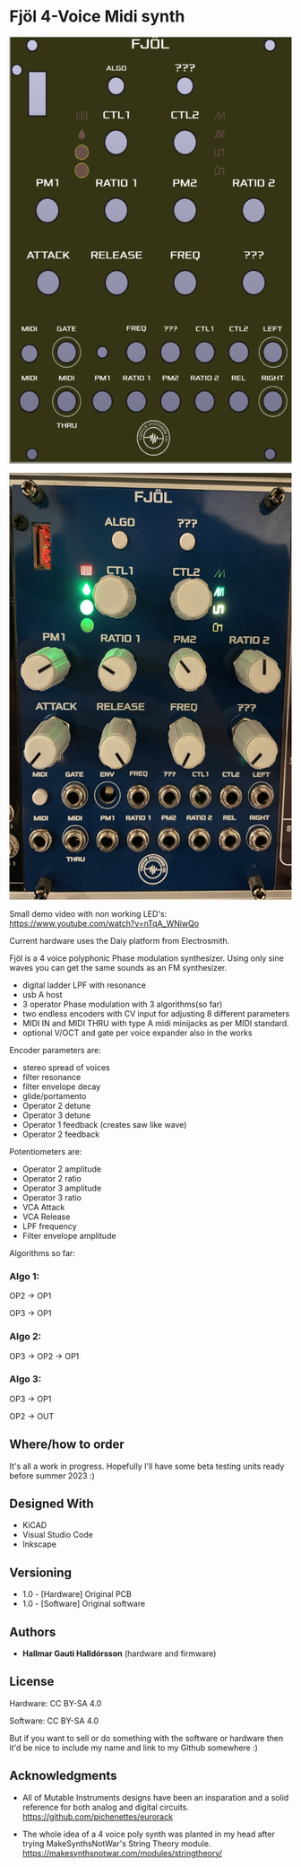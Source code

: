 # Fjöl 4-Voice Midi synth

<p align="center"><img src="/Documentation/frontpanel.png"  width="543" height="761"></p>
<p align="center"><img src="/Documentation/IMG_6093.jpeg"  width="543" height="761"></p>

Small demo video with non working LED's: https://www.youtube.com/watch?v=nTqA_WNiwQo

Current hardware uses the Daiy platform from Electrosmith.

Fjöl is a 
4 voice polyphonic Phase modulation synthesizer. Using only sine waves you can get the same sounds as an FM synthesizer.

* digital ladder LPF with resonance
* usb A host
* 3 operator Phase modulation with 3 algorithms(so far)
* two endless encoders with CV input for adjusting 8 different parameters 
* MIDI IN and MIDI THRU with type A midi minijacks as per MIDI standard.
* optional V/OCT and gate per voice expander also in the works

Encoder parameters are:

* stereo spread of voices
* filter resonance
* filter envelope decay
* glide/portamento
* Operator 2 detune
* Operator 3 detune
* Operator 1 feedback (creates saw like wave)
* Operator 2 feedback

Potentiometers are:

* Operator 2 amplitude
* Operator 2 ratio
* Operator 3 amplitude
* Operator 3 ratio
* VCA Attack 
* VCA Release
* LPF frequency
* Filter envelope amplitude

Algorithms so far:

### Algo 1: 

OP2 -> OP1

OP3 -> OP1

### Algo 2:

OP3 -> OP2 -> OP1

### Algo 3:

OP3 -> OP1

OP2 -> OUT





## Where/how to order
It's all a work in progress.
Hopefully I'll have some beta testing units ready before summer 2023 :)

## Designed With

* KiCAD
* Visual Studio Code
* Inkscape

## Versioning
* 1.0 - [Hardware] Original PCB
* 1.0 - [Software] Original software 
## Authors

* **Hallmar Gauti Halldórsson** (hardware and firmware)

## License
Hardware: CC BY-SA 4.0

Software: CC BY-SA 4.0

But if you want to sell or do something with the software or hardware then it'd be nice to include my name and link to my Github somewhere :)

## Acknowledgments

* All of Mutable Instruments designs have been an insparation and a solid reference for both analog and digital circuits.
https://github.com/pichenettes/eurorack


* The whole idea of a 4 voice poly synth was planted in my head after trying MakeSynthsNotWar's String Theory module.
https://makesynthsnotwar.com/modules/stringtheory/



